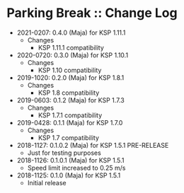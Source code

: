 # Parking Break :: Change Log

* 2021-0207: 0.4.0 (Maja) for KSP 1.11.1
	+ Changes
		- KSP 1.11.1 compatibility
* 2020-0720: 0.3.0 (Maja) for KSP 1.10.1
	+ Changes
		- KSP 1.10 compatibility
* 2019-1020: 0.2.0 (Maja) for KSP 1.8.1
	+ Changes
		- KSP 1.8 compatibility
* 2019-0603: 0.1.2 (Maja) for KSP 1.7.3
	+ Changes
		- KSP 1.7.1 compatibility
* 2019-0428: 0.1.1 (Maja) for KSP 1.7.0
	+ Changes
		- KSP 1.7 compatibility
* 2018-1127: 0.1.0.2 (Maja) for KSP 1.5.1 PRE-RELEASE
	+ Just for testing purposes
* 2018-1126: 0.1.0.1 (Maja) for KSP 1.5.1
	+ Speed limit increased to 0.25 m/s
* 2018-1125: 0.1.0 (Maja) for KSP 1.5.1
	+ Initial release
